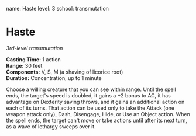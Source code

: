 name: Haste
level: 3
school: transmutation

# Haste 
_3rd-level transmutation_ 

**Casting Time:** 1 action    
**Range:** 30 feet    
**Components:** V, S, M (a shaving of licorice root)    
**Duration:** Concentration, up to 1 minute 

Choose a willing creature that you can see within range. Until the spell ends, the target's speed is doubled, it gains a +2 bonus to AC, it has advantage on Dexterity saving throws, and it gains an additional action on each of its turns. That action can be used only to take the Attack (one weapon attack only), Dash, Disengage, Hide, or Use an Object action. When the spell ends, the target can't move or take actions until after its next turn, as a wave of lethargy sweeps over it. 
